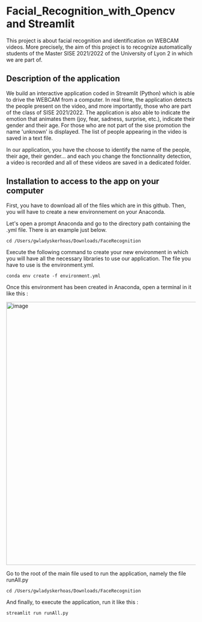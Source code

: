 # Facial_Recognition_with_Opencv and Streamlit

This project is about facial recognition and identification on WEBCAM videos. More precisely, the aim of this project is to recognize automatically 
students of the Master SISE 2021/2022 of the University of Lyon 2 in which we are part of.

## Description of the application

We build an interactive application coded in Streamlit (Python) which is able to drive the WEBCAM from a computer. In real time, the application detects the people present on the video, and more importantly, those who are part of the class of SISE 2021/2022. The application is also able to indicate the emotion that animates them (joy, fear, sadness, surprise, etc.), indicate their gender and their age. For those who are not part of the sise promotion the name 'unknown' is displayed. The list of people appearing in the video is saved in a text file. 

In our application, you have the choose to identify the name of the people, their age, their gender... and each you change the fonctionnality detection, a video is recorded and all of these videos are saved in a dedicated folder.


## Installation to access to the app on your computer

First, you have to download all of the files which are in this github.
Then, you will have to create a new environnement on your Anaconda.

Let's open a prompt Anaconda and go to the directory path containing the .yml file. There is an example just below.

    cd /Users/gwladyskerhoas/Downloads/FaceRecognition

Execute the following command to create your new environment in which you will have all the necessary libraries to use our application.
The file you have to use is the environment.yml.

    conda env create -f environment.yml

Once this environment has been created in Anaconda, open a terminal in it like this :

<img width="699" alt="image" src="https://user-images.githubusercontent.com/73121667/157765205-7ebf6b80-09f2-4e17-a4ce-e7e13456a9ac.png">

Go to the root of the main file used to run the application, namely the file runAll.py

    cd /Users/gwladyskerhoas/Downloads/FaceRecognition

And finally, to execute the application, run it like this :

    streamlit run runAll.py
